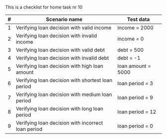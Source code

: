 This is a checklist for home task nr 10

| # | Scenario name                                      | Test data          |
|---|----------------------------------------------------|--------------------|
| 1 | Verifying loan decision with valid income          | income = 2000      |
| 2 | Verifying loan decision with invalid income        | income = 0         |
| 3 | Verifying loan decision with valid debt            | debt = 500         |
| 4 | Verifying loan decision with invalid debt          | debt = -1          |
| 5 | Verifying loan decision with high loan amount      | loan amount = 5000 |
| 6 | Verifying loan decision with shortest loan period  | loan period = 3    |
| 7 | Verifying loan decision with medium loan period    | loan period = 9    |
| 8 | Verifying loan decision with long loan period      | loan period = 12   |
| 9 | Verifying loan decision with incorrect loan period | loan period = 0    |
